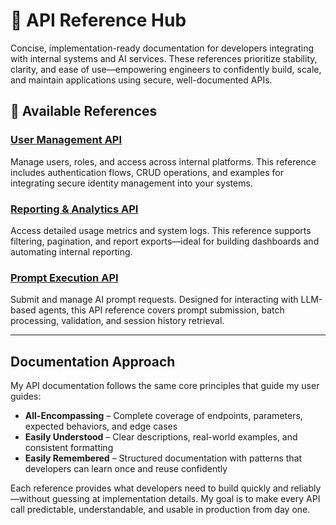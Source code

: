 # 🧩 API Reference Hub

Concise, implementation-ready documentation for developers integrating with internal systems and AI services. These references prioritize stability, clarity, and ease of use—empowering engineers to confidently build, scale, and maintain applications using secure, well-documented APIs.

## 📂 Available References

### **[User Management API](https://github.com/CRollins6020/CRollins6020/blob/main/API-Documentation/User%20Management.md)**

Manage users, roles, and access across internal platforms. This reference includes authentication flows, CRUD operations, and examples for integrating secure identity management into your systems.

### **[Reporting & Analytics API](https://github.com/CRollins6020/CRollins6020/blob/main/API-Documentation/reporting-api.md)**

Access detailed usage metrics and system logs. This reference supports filtering, pagination, and report exports—ideal for building dashboards and automating internal reporting.

### **[Prompt Execution API](https://github.com/CRollins6020/CRollins6020/blob/main/API-Documentation/prompt-execution.md)**

Submit and manage AI prompt requests. Designed for interacting with LLM-based agents, this API reference covers prompt submission, batch processing, validation, and session history retrieval.

---

## Documentation Approach

My API documentation follows the same core principles that guide my user guides:

- **All-Encompassing** – Complete coverage of endpoints, parameters, expected behaviors, and edge cases  
- **Easily Understood** – Clear descriptions, real-world examples, and consistent formatting  
- **Easily Remembered** – Structured documentation with patterns that developers can learn once and reuse confidently

Each reference provides what developers need to build quickly and reliably—without guessing at implementation details. My goal is to make every API call predictable, understandable, and usable in production from day one.
